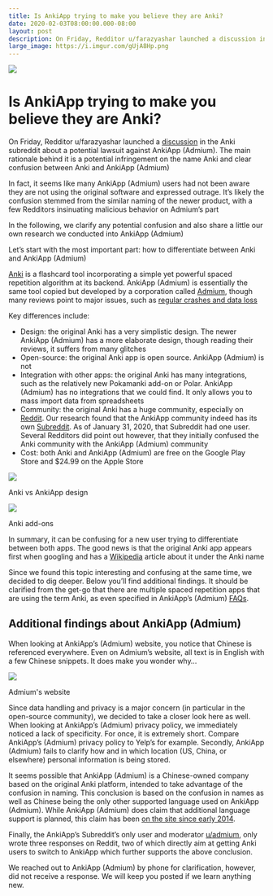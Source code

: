 ```yaml
---
title: Is AnkiApp trying to make you believe they are Anki?
date: 2020-02-03T08:00:00.000-08:00
layout: post
description: On Friday, Redditor u/farazyashar launched a discussion in the Anki subreddit about a potential lawsuit against AnkiApp (Admium). The main rationale behind it is a potential infringement on the name Anki and clear confusion between Anki and AnkiApp (Admium)
large_image: https://i.imgur.com/gUjA8Hp.png   
---
```


<img src="https://i.imgur.com/gUjA8Hp.png" class="img-fluid">

# Is AnkiApp trying to make you believe they are Anki?

On Friday, Redditor u/farazyashar launched a [discussion](https://www.reddit.com/r/Anki/comments/ewoir7/trademark_lawsuit_against_ankiapp/) in the Anki subreddit about a potential lawsuit against AnkiApp (Admium). The main rationale behind it is a potential infringement on the name Anki and clear confusion between Anki and AnkiApp (Admium)

In fact, it seems like many AnkiApp (Admium) users had not been aware they are not using the original software and expressed outrage. It’s likely the confusion stemmed from the similar naming of the newer product, with a few Redditors insinuating malicious behavior on Admium’s part

In the following, we clarify any potential confusion and also share a little our own research we conducted into AnkiApp (Admium)

Let’s start with the most important part: how to differentiate between Anki and AnkiApp (Admium)

[Anki](https://apps.ankiweb.net/) is a flashcard tool incorporating a simple yet powerful spaced repetition algorithm at its backend. AnkiApp (Admium) is essentially the same tool copied but developed by a corporation called [Admium](https://www.admium.net/), though many reviews point to major issues, such as [regular crashes and data loss](https://play.google.com/store/apps/details?id=com.ankiapp.client)

Key differences include:

 - Design: the original Anki has a very simplistic design. The newer AnkiApp (Admium) has a more elaborate design, though reading their reviews, it suffers from many glitches
 - Open-source: the original Anki app is open source. AnkiApp (Admium) is not
 - Integration with other apps: the original Anki has many integrations, such as the relatively new Pokamanki add-on or Polar. AnkiApp (Admium) has no integrations that we could find. It only allows you to mass import data from spreadsheets
 - Community: the original Anki has a huge community, especially on [Reddit](https://www.reddit.com/r/Anki/). Our research found that the AnkiApp community indeed has its own [Subreddit](https://www.reddit.com/r/AnkiApp/). As of January 31, 2020, that Subreddit had one user. Several Redditors did point out however, that they initially confused the Anki community with the AnkiApp (Admium) community
 - Cost: both Anki and AnkiApp (Admium) are free on the Google Play Store and $24.99 on the Apple Store

<img src="https://i.imgur.com/aeZQal1.png" class="img-fluid border">

Anki vs AnkiApp design

<img src="https://i.imgur.com/VjYVKV7.png" class="img-fluid border">

Anki add-ons

In summary, it can be confusing for a new user trying to differentiate between both apps. The good news is that the original Anki app appears first when googling and has a [Wikipedia](https://en.wikipedia.org/wiki/Anki_(software)) article about it under the Anki name

Since we found this topic interesting and confusing at the same time, we decided to dig deeper. Below you’ll find additional findings. It should be clarified from the get-go that there are multiple spaced repetition apps that are using the term Anki, as even specified in AnkiApp’s (Admium) [FAQs](https://ankiapp.freshdesk.com/support/solutions/articles/5000359829-is-ankiapp-the-same-as-anki-).

## Additional findings about AnkiApp (Admium)

When looking at AnkiApp’s (Admium) website, you notice that Chinese is referenced everywhere. Even on Admium’s website, all text is in English with a few Chinese snippets. It does make you wonder why…

<img src="https://i.imgur.com/KmUTdA1.png" class="img-fluid border">

Admium's website

Since data handling and privacy is a major concern (in particular in the open-source community), we decided to take a
closer look here as well. When looking at AnkiApp’s (Admium) privacy policy, we immediately noticed a lack of
specificity. For once, it is extremely short. Compare AnkiApp’s (Admium) privacy policy to Yelp’s for example. Secondly,
AnkiApp (Admium) fails to clarify how and in which location (US, China, or elsewhere) personal information is being
stored.

It seems possible that AnkiApp (Admium) is a Chinese-owned company based on the original Anki platform, intended to take
advantage of the confusion in naming. This conclusion is based on the confusion in names as well as Chinese being the
only other supported language used on AnkiApp (Admium). While AnkiApp (Admium) does claim that additional language
support is planned, this claim has been [on the site since early 2014](https://web.archive.org/web/20131230030458/http://www.ankiapp.com/).

Finally, the AnkiApp’s Subreddit’s only user and moderator [u/admium](https://www.reddit.com/user/admium/), only wrote three responses on Reddit, two of which
directly aim at getting Anki users to switch to AnkiApp which further supports the above conclusion.

We reached out to AnkiApp (Admium) by phone for clarification, however, did not receive a response. We will keep you
posted if we learn anything new.

